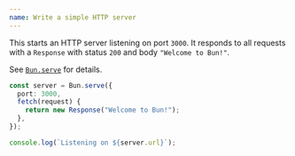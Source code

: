 ```yaml
---
name: Write a simple HTTP server
---
```


This starts an HTTP server listening on port `3000`. It responds to all requests with a `Response` with status `200` and body `"Welcome to Bun!"`.

See [`Bun.serve`](/docs/api/http) for details.

```ts
const server = Bun.serve({
  port: 3000,
  fetch(request) {
    return new Response("Welcome to Bun!");
  },
});

console.log(`Listening on ${server.url}`);
```
